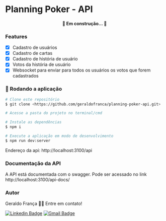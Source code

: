 # Planning Poker - API

<h4 align="center">
	🚧  Em construção...  🚧
</h4>

### Features
- [x] Cadastro de usuários
- [x] Cadastro de cartas
- [x] Cadastro de história de usuário
- [x] Votos da história de usuário
- [x] Websocket para enviar para todos os usuários os votos que forem cadastrados

### 🎲 Rodando a aplicação

```bash
# Clone este repositório
$ git clone <https://github.com/geraldofranca/planning-poker-api.git>

# Acesse a pasta do projeto no terminal/cmd

# Instale as dependências
$ npm i

# Execute a aplicação em modo de desenvolvimento
$ npm run dev:server
```

Endereço da api: http://localhost:3100/api

### Documentação da API
A API está documentada com o swagger. Pode ser acessado no link http://localhost:3100/api-docs/

### Autor
Geraldo França 👋🏽 Entre em contato!

[![Linkedin Badge](https://img.shields.io/badge/-Geraldo-blue?style=flat-square&logo=Linkedin&logoColor=white&link=https://www.linkedin.com/in/geraldo-franca/)](https://www.linkedin.com/in/geraldo-franca/) [![Gmail Badge](https://img.shields.io/badge/-geraldo.pereira.franca@gmail.com-c14438?style=flat-square&logo=Gmail&logoColor=white&link=mailto:geraldo.pereira.franca@gmail.com)](mailto:geraldo.pereira.franca@gmail.com)
